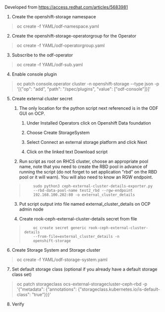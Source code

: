 Developed from <https://access.redhat.com/articles/5683981>

1.  Create the openshift-storage namespace

> oc create -f YAML/odf-namespace.yaml

2.  Create the openshift-storage-operatorgroup for the Operator

> oc create -f YAML/odf-operatorgroup.yaml

3.  Subscribe to the odf-operator

> oc create -f YAML/odf-sub.yaml

4.  Enable console plugin

> oc patch console.operator cluster -n openshift-storage --type
    json -p \'\[{\"op\": \"add\", \"path\": \"/spec/plugins\",
    \"value\": \[\"odf-console\"\]}\]\'

5.  Create external cluster secret

	1.  The only location for the python script next referenced is in
	    the ODF GUI on OCP.
	    
		1.  Under Installed Operators click on Openshift Data foundation
		
		2. Choose Create StorageSystem
		
		3. Select Connect an external storage platform and click Next
		
		4. Click on the linked text Download script
		
	2.  Run script as root on RHCS cluster, choose an appropriate pool
	    name, note that you need to create the RBD pool in advance of
	    running the script (do not forget to set application \"rbd\"
	    on the RBD pool or it will warn). You will also need to know
	    an RGW endpoint.
	
	>         sudo python3 ceph-external-cluster-details-exporter.py
	>         --rbd-data-pool-name test2_rbd --rgw-endpoint
	>         192.168.100.202:80 -o external_cluster_details
	
	3.  Put script output into file named external_cluster_details on
	    OCP admin node
	
	4.  Create rook-ceph-external-cluster-details secret from file
	
	>         oc create secret generic rook-ceph-external-cluster-details
	>         --from-file=external_cluster_details -n
	>         openshift-storage
	
6.  Create Storage System and Storage cluster

> oc create -f YAML/odf-storage-system.yaml

7.  Set default storage class (optional if you already have a default
    storage class set)

> oc patch storageclass ocs-external-storagecluster-ceph-rbd -p
> \'{\"metadata\": {\"annotations\":
> {\"storageclass.kubernetes.io/is-default-class\": \"true\"}}}\'

8.  Verify
